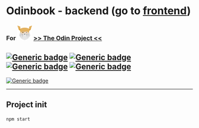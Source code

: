 # Odinbook - backend (go to [frontend](https://github.com/nijepa/odinbook-frontend/))

### For <img src="./odin-logo.svg"  width="40" height="40"> [>> The Odin Project <<](https://www.theodinproject.com/)
## [![Generic badge](https://img.shields.io/badge/Used-JavaScript-yellow.svg?style=plastic&logo=JavaScript)](https://developer.mozilla.org/en-US/docs/Web/JavaScript) [![Generic badge](https://img.shields.io/badge/Used-Node.js-BRIGHTGREEN.svg?style=plastic&logo=Node.js)](https://nodejs.org/) [![Generic badge](https://img.shields.io/badge/Express-BRIGHTGREEN.svg?style=plastic&logo=Express)](https://expressjs.com/) [![Generic badge](https://img.shields.io/badge/MongoDB-blue.svg?style=plastic&logo=MongoDB)](https://expressjs.com/)

[![Generic badge](https://img.shields.io/badge/Live%20demo%20at-GitHub%20Pages-BLUEVIOLET.svg?style=for-the-badge&logo=GitHub)](https://nijepa.github.io/odinbook-frontend/#/)

<hr>

## Project init
```
npm start
```
